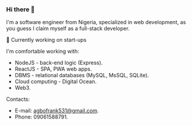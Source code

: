 ### Hi there 👋

I'm a software engineer from Nigeria, specialized in web development, as you guess I claim myself as a full-stack developer.

🔭 Currently working on start-ups

I'm comfortable working with:  
- NodeJS - back-end logic (Express). 
- ReactJS - SPA, PWA web apps. 
- DBMS - relational databases (MySQL, MsSQL, SQLite). 
- Cloud computing - Digital Ocean.
- Web3. 

Contacts:  
- E-mail: agbofrank531@gmail.com. 
- Phone: 09061588791. 
<!--
**Agbo-Frank/Agbo-Frank** is a ✨ _special_ ✨ repository because its `README.md` (this file) appears on your GitHub profile.

Here are some ideas to get you started:

- 🔭 I’m currently working on ...
- 🌱 I’m currently learning ...
- 👯 I’m looking to collaborate on ...
- 🤔 I’m looking for help with ...
- 💬 Ask me about ...
- 📫 How to reach me: ...
- 😄 Pronouns: ...
- ⚡ Fun fact: ...
-->
